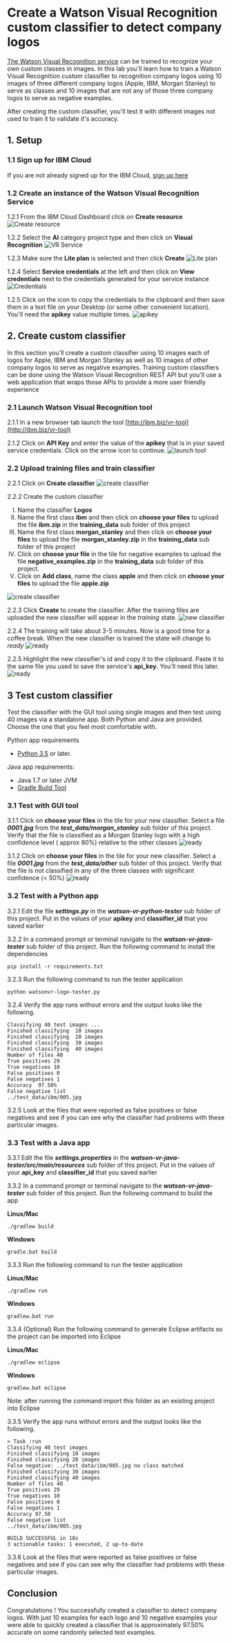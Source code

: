 # Create a Watson Visual Recognition custom classifier to detect company logos

[The Watson Visual Recognition service](https://www.ibm.com/watson/services/visual-recognition/) can be trained to recognize your own custom classes in images. In this lab you'll learn how to  train a  Watson Visual Recognition custom classifier  to recognition company logos using 10 images of three different company logos (Apple, IBM, Morgan Stanley) to serve as classes and 10 images that are not any of those three company logos  to serve as  negative examples.

After creating the custom classifier, you'll test it with different images not used to train it to validate it's accuracy.  

## 1. Setup

### 1.1 Sign up for IBM Cloud

If you are not already signed up for the IBM Cloud, [sign up here](https://console.bluemix.net)

### 1.2 Create an instance of the Watson Visual Recognition Service

1.2.1 From the IBM Cloud Dashboard click on **Create resource**
![Create resource](images/ss1.png)


1.2.2 Select the **AI** category project type and then click on **Visual Recognition**
![VR Service](images/ss2.png)

1.2.3 Make sure the **Lite plan** is selected and then click **Create**
![Lite plan](images/ss3.png)

1.2.4 Select **Service credentials** at the left and then click on **View credentials** next to the credentials generated for your service instance
![Credentials](images/ss4.png)

1.2.5 Click on the icon to copy the credentials to the clipboard and then save them in a text file on your Desktop (or some other convenient location). You'll need the **apikey** value multiple times.
![apikey](images/ss5.png)

## 2. Create custom classifier

In this section you'll create a custom classifier using 10 images each of logos for Apple, IBM and Morgan Stanley as well as  10 images of other company logos to serve as negative examples. Training custom classifiers can be done using the Watson Visual Recognition REST API but you'll use a web application that wraps those APIs to provide a more user friendly experience

### 2.1 Launch Watson Visual Recognition tool

2.1.1 In a new browser tab launch the tool [http://ibm.biz/vr-tool](http://ibm.biz/vr-tool)

2.1.2 Click on **API Key** and enter the value of the **apikey** that is in your saved service credentials. Click on the arrow icon to continue.
![launch tool](images/ss6.png)

### 2.2 Upload training files and train classifier

2.2.1 Click on **Create classifier**
![create classifier](images/ss7.png)

2.2.2 Create the custom classifier
<ol type="I">
<li>Name the classifier <b>Logos</b></li>
<li>Name the first class <b>ibm</b> and then click on <b>choose your files</b> to upload the file  <b>ibm.zip</b> in the <b>training_data</b> sub folder of this project</li>
<li>Name the first class <b>morgan_stanley</b> and then click on <b>choose your files</b> to upload the file  <b>morgan_stanley.zip</b> in the <b>training_data</b> sub folder of this project</li>
<li>Click on <b>choose your file</b> in the tile for negative examples to upload the file <b>negative_examples.zip</b> in the <b>training_data</b> sub folder of this project.</li>
<li>Click on <b>Add class</b>, name the class <b>apple</b> and then click on <b>choose your files</b> to upload the file  <b>apple.zip</b></li>
</ol>

![create classifier](images/ss9.png)


2.2.3 Click **Create** to create the classifier. After the training files are uploaded the new classifier will appear in the *training* state.
![new classifier](images/ss11.png)

2.2.4 The training will take  about 3-5 minutes. Now is a good time for a coffee break. When the new classifier is trained the state will change to *ready*
![ready](images/ss12.png)

2.2.5 Highlight the new classifier's id and copy it to the clipboard. Paste it to the same file you used to save the service's **api_key**. You'll need this later.
![ready](images/ss12.1.png)

## 3 Test custom classifier

Test the classifier with the GUI tool using single images and then test using 40 images via a standalone app. Both Python and Java are provided. Choose the one that you feel most comfortable with.  

Python app requirements

  - [Python 3.5](https://www.python.org/downloads) or later.

Java app requirements:

  - Java 1.7 or later JVM
  - [Gradle Build Tool](https://gradle.org)


### 3.1 Test with GUI tool

3.1.1 Click on  **choose your files** in the tile for your new classifier. Select a file ***0001.jpg***  from the ***test_data/morgan_stanley*** sub folder of this project. Verify that the file is classified as a Morgan Stanley logo  with a high confidence level ( approx 80%) relative to the other classes
![ready](images/ss14.png)

3.1.2 Click on  **choose your files** in the tile for your new classifier. Select a file ***0001.jpg***  from the ***test_data/other*** sub folder of this project. Verify that the file is not classified in any of the three classes with significant confidence (< 50%)
![ready](images/ss15.png)

### 3.2 Test with a Python app

3.2.1 Edit the file ***settings.py*** in the ***watson-vr-python-tester*** sub folder of this project. Put in the values of your **apikey** and **classifier_id** that you saved earlier

3.2.2 In a command prompt or terminal navigate to the ***watson-vr-java-tester*** sub folder of this project. Run the following command to install the dependencies

`pip install -r requirements.txt`

3.2.3 Run the following command to run the tester application

`python watsonvr-logo-tester.py`

3.2.4 Verify the app runs without errors and the output looks like the following.

```
Classifying 40 test images ...
Finished classifying  10 images
Finished classifying  20 images
Finished classifying  30 images
Finished classifying  40 images
Number of files 40
True positives 29
True negatives 10
False positives 0
False negatives 1
Accuracy  97.50%
False negative list
../test_data/ibm/005.jpg
```

3.2.5 Look at the files that were reported as false positives or false negatives and see if you can see why the classifier had problems with these particular images.

### 3.3 Test with a Java app

3.3.1 Edit the file ***settings.properties*** in the ***watson-vr-java-tester/src/main/resources*** sub folder of this project. Put in the values of your **api_key** and **classifier_id** that you saved earlier

3.3.2 In a command prompt or terminal navigate to the ***watson-vr-java-tester*** sub folder of this project. Run the following command to build the app

**Linux/Mac**

`./gradlew build`

**Windows**

`gradle.bat build`

3.3.3 Run the following command to run the tester application

**Linux/Mac**

`./gradlew run`

**Windows**

`gradlew.bat run`

3.3.4 (Optional) Run the following command to generate Eclipse artifacts so the project can be imported into Eclipse

**Linux/Mac**

`./gradlew eclipse`

**Windows**

`gradlew.bat eclipse`

Note: after running the command import this folder as an existing project into Eclipse

3.3.5 Verify the app runs without errors and the output looks like the following.

```
> Task :run
Classifying 40 test images
Finished classifying 10 images
Finished classifying 20 images
False negative: ../test_data/ibm/005.jpg no class matched
Finished classifying 30 images
Finished classifying 40 images
Number of files 40
True positives 29
True negatives 10
False positives 0
False negatives 1
Accuracy 97.50
False negative list
../test_data/ibm/005.jpg

BUILD SUCCESSFUL in 18s
3 actionable tasks: 1 executed, 2 up-to-date
```

3.3.6 Look at the files that were reported as false positives or false negatives and see if you can see why the classifier had problems with these particular images.

## Conclusion
Congratulations ! You successfully created a classifier to detect company logos. With just 10 examples for each logo and 10 negative examples your were able to quickly created a classifier that is approximately  97.50% accurate on some randomly selected  test examples.
